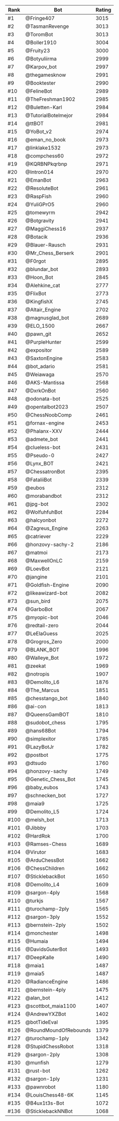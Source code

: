 Rank|Bot|Rating
---|---|---
#1|@Fringe407|3015
#2|@TasmanRevenge|3013
#3|@ToromBot|3013
#4|@Boller1910|3004
#5|@Fruity23|3000
#6|@Botyuliirma|2999
#7|@Karpov_bot|2997
#8|@thegamesknow|2991
#9|@Booktester|2990
#10|@FelineBot|2989
#11|@TheFreshman1902|2985
#12|@Buletten-Karl|2984
#13|@TutorialBotelmejor|2984
#14|@ttBOT|2981
#15|@YoBot_v2|2974
#16|@eman_no_book|2973
#17|@linklake1532|2973
#18|@compchess60|2972
#19|@KQRBNPkqrbnp|2971
#20|@Intron014|2970
#21|@EmanBot|2963
#22|@ResoluteBot|2961
#23|@RaspFish|2960
#24|@YuliGPrO5|2960
#25|@tomewyrm|2942
#26|@Botgravity|2941
#27|@MaggiChess16|2937
#28|@Botacik|2936
#29|@Blauer-Rausch|2931
#30|@Mr_Chess_Berserk|2901
#31|@F0rgot|2895
#32|@blundar_bot|2893
#33|@Hoon_Bot|2845
#34|@Alehkine_cat|2777
#35|@FlixBot|2773
#36|@KingfishX|2745
#37|@Altair_Engine|2702
#38|@magnusglad_bot|2689
#39|@ELO_1500|2667
#40|@pawn_git|2652
#41|@PurpleHunter|2599
#42|@expositor|2589
#43|@SaxtonEngine|2583
#44|@bot_adario|2581
#45|@Weiawaga|2570
#46|@AKS-Mantissa|2568
#47|@DxrkOnBot|2560
#48|@odonata-bot|2525
#49|@opentalbot2023|2507
#50|@ChessNoobComp|2461
#51|@fornax-engine|2453
#52|@Phalanx-XXV|2444
#53|@admete_bot|2441
#54|@clueless-bot|2431
#55|@Pseudo-0|2427
#56|@Lynx_BOT|2421
#57|@ChessatronBot|2395
#58|@FataliiBot|2339
#59|@eubos|2312
#60|@morabandbot|2312
#61|@jpg-bot|2302
#62|@WolfuhfuhBot|2284
#63|@halcyonbot|2272
#64|@Zagreus_Engine|2263
#65|@catriever|2229
#66|@honzovy-sachy-2|2186
#67|@matmoi|2173
#68|@MaxwellOnLC|2159
#69|@LoevBot|2121
#70|@jangine|2101
#71|@Goldfish-Engine|2090
#72|@likeawizard-bot|2082
#73|@sun_bird|2075
#74|@GarboBot|2067
#75|@myopic-bot|2046
#76|@redtail-zero|2044
#77|@LeElaGuess|2025
#78|@Grogros_Zero|2000
#79|@BLANK_BOT|1996
#80|@Walleye_Bot|1972
#81|@zeekat|1969
#82|@notropis|1907
#83|@Demolito_L6|1876
#84|@The_Marcus|1851
#85|@chesstango_bot|1840
#86|@ai-con|1813
#87|@QueensGamBOT|1810
#88|@sudobot_chess|1795
#89|@hans68Bot|1794
#90|@simplexitor|1785
#91|@LazyBotJr|1782
#92|@postbot|1775
#93|@dtsudo|1760
#94|@honzovy-sachy|1749
#95|@Genetic_Chess_Bot|1745
#96|@baby_eubos|1743
#97|@schnecken_bot|1727
#98|@maia9|1725
#99|@Demolito_L5|1724
#100|@melsh_bot|1713
#101|@Jibbby|1703
#102|@HardRok|1700
#103|@Ramses-Chess|1689
#104|@Virutor|1683
#105|@ArduChessBot|1662
#106|@ChessChildren|1662
#107|@SticklebackBot|1650
#108|@Demolito_L4|1609
#109|@sargon-4ply|1568
#110|@turkjs|1567
#111|@turochamp-2ply|1565
#112|@sargon-3ply|1552
#113|@bernstein-2ply|1502
#114|@monchester|1498
#115|@Humaia|1494
#116|@DavidsGuterBot|1493
#117|@DeepKalle|1490
#118|@maia1|1487
#119|@maia5|1487
#120|@RadianceEngine|1486
#121|@bernstein-4ply|1475
#122|@alan_bot|1412
#123|@scottbot_maia1100|1407
#124|@AndrewYXZBot|1402
#125|@botTideEval|1395
#126|@RoundMoundOfRebounds|1379
#127|@turochamp-1ply|1342
#128|@StupidChessRobot|1318
#129|@sargon-2ply|1308
#130|@munfish|1279
#131|@rust-bot|1262
#132|@sargon-1ply|1231
#133|@pawnrobot|1180
#134|@LouisChess48-6K|1145
#135|@B4ux1t3s-Bot|1072
#136|@SticklebackNNBot|1068
